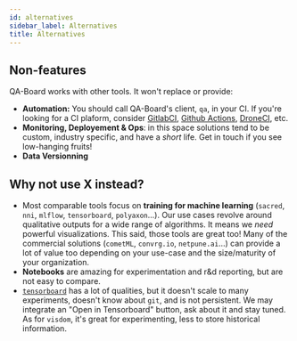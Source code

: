 ```yaml
---
id: alternatives
sidebar_label: Alternatives
title: Alternatives
---
```



## Non-features
QA-Board works with other tools. It won't replace or provide:
- **Automation:** You should call QA-Board's client, `qa`, in your CI. If you're looking for a CI plaform, consider [GitlabCI](https://docs.gitlab.com/ee/ci/), [Github Actions](https://github.com/features/actions), [DroneCI](https://github.com/drone/drone), etc.
- **Monitoring, Deployement & Ops**: in this space solutions tend to be custom, industry specific, and have a *short* life. Get in touch if you see low-hanging fruits!
- **Data Versionning**

## Why not use X instead?
- Most comparable tools focus on **training for machine learning** (`sacred`, `nni`, `mlflow`, `tensorboard`, `polyaxon`...). Our use cases revolve around qualitative outputs for a wide range of algorithms. It means we *need* powerful visualizations. This said, those tools are great too! Many of the commercial solutions (`cometML`, `convrg.io`, `netpune.ai`...) can provide a lot of value too depending on your use-case and the size/maturity of your organization.
- **Notebooks** are amazing for experimentation and r&d reporting, but are not easy to compare. 
- [`tensorboard`](https://www.tensorflow.org/tensorboard) has a lot of qualities, but it doesn't scale to many experiments, doesn't know about `git`, and is not persistent. We may integrate an "Open in Tensorboard" button, ask about it and stay tuned. As for `visdom`, it's great for experimenting, less to store historical information.
